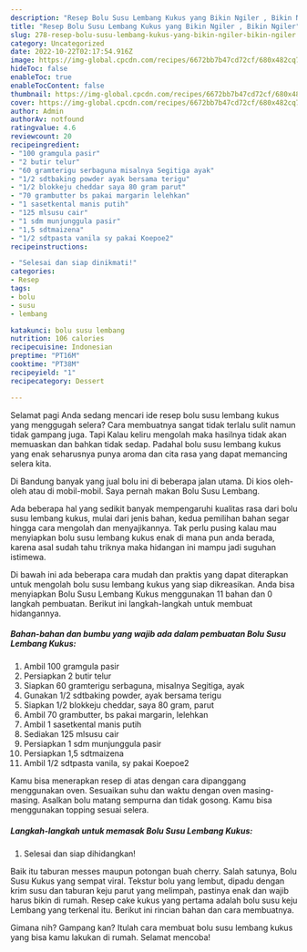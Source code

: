 ```yaml
---
description: "Resep Bolu Susu Lembang Kukus yang Bikin Ngiler , Bikin Ngiler"
title: "Resep Bolu Susu Lembang Kukus yang Bikin Ngiler , Bikin Ngiler"
slug: 278-resep-bolu-susu-lembang-kukus-yang-bikin-ngiler-bikin-ngiler
category: Uncategorized
date: 2022-10-22T02:17:54.916Z
image: https://img-global.cpcdn.com/recipes/6672bb7b47cd72cf/680x482cq70/bolu-susu-lembang-kukus-foto-resep-utama.jpg
hideToc: false
enableToc: true
enableTocContent: false
thumbnail: https://img-global.cpcdn.com/recipes/6672bb7b47cd72cf/680x482cq70/bolu-susu-lembang-kukus-foto-resep-utama.jpg
cover: https://img-global.cpcdn.com/recipes/6672bb7b47cd72cf/680x482cq70/bolu-susu-lembang-kukus-foto-resep-utama.jpg
author: Admin
authorAv: notfound
ratingvalue: 4.6
reviewcount: 20
recipeingredient:
- "100 gramgula pasir"
- "2 butir telur"
- "60 gramterigu serbaguna misalnya Segitiga ayak"
- "1/2 sdtbaking powder ayak bersama terigu"
- "1/2 blokkeju cheddar saya 80 gram parut"
- "70 grambutter bs pakai margarin lelehkan"
- "1 sasetkental manis putih"
- "125 mlsusu cair"
- "1 sdm munjunggula pasir"
- "1,5 sdtmaizena"
- "1/2 sdtpasta vanila sy pakai Koepoe2"
recipeinstructions:

- "Selesai dan siap dinikmati!"
categories:
- Resep
tags:
- bolu
- susu
- lembang

katakunci: bolu susu lembang 
nutrition: 106 calories
recipecuisine: Indonesian
preptime: "PT16M"
cooktime: "PT38M"
recipeyield: "1"
recipecategory: Dessert

---
```



Selamat pagi Anda sedang mencari ide resep bolu susu lembang kukus yang menggugah selera? Cara membuatnya sangat tidak terlalu sulit namun tidak gampang juga. Tapi Kalau keliru mengolah maka hasilnya tidak akan memuaskan dan bahkan tidak sedap. Padahal bolu susu lembang kukus yang enak seharusnya punya aroma dan cita rasa yang dapat memancing selera kita.


Di Bandung banyak yang jual bolu ini di beberapa jalan utama. Di kios oleh-oleh atau di mobil-mobil. Saya pernah makan Bolu Susu Lembang.

Ada beberapa hal yang sedikit banyak mempengaruhi kualitas rasa dari bolu susu lembang kukus, mulai dari jenis bahan, kedua pemilihan bahan segar hingga cara mengolah dan menyajikannya. Tak perlu pusing kalau mau menyiapkan bolu susu lembang kukus enak di mana pun anda berada, karena asal sudah tahu triknya maka hidangan ini mampu jadi suguhan istimewa.


Di bawah ini ada beberapa cara mudah dan praktis yang dapat diterapkan untuk mengolah bolu susu lembang kukus yang siap dikreasikan. Anda bisa menyiapkan Bolu Susu Lembang Kukus menggunakan 11 bahan dan 0 langkah pembuatan. Berikut ini langkah-langkah untuk membuat hidangannya.

<!--inarticleads1-->

##### Bahan-bahan dan bumbu yang wajib ada dalam pembuatan Bolu Susu Lembang Kukus:

1. Ambil 100 gramgula pasir
1. Persiapkan 2 butir telur
1. Siapkan 60 gramterigu serbaguna, misalnya Segitiga, ayak
1. Gunakan 1/2 sdtbaking powder, ayak bersama terigu
1. Siapkan 1/2 blokkeju cheddar, saya 80 gram, parut
1. Ambil 70 grambutter, bs pakai margarin, lelehkan
1. Ambil 1 sasetkental manis putih
1. Sediakan 125 mlsusu cair
1. Persiapkan 1 sdm munjunggula pasir
1. Persiapkan 1,5 sdtmaizena
1. Ambil 1/2 sdtpasta vanila, sy pakai Koepoe2


Kamu bisa menerapkan resep di atas dengan cara dipanggang menggunakan oven. Sesuaikan suhu dan waktu dengan oven masing-masing. Asalkan bolu matang sempurna dan tidak gosong. Kamu bisa menggunakan topping sesuai selera. 

<!--inarticleads2-->

##### Langkah-langkah untuk memasak Bolu Susu Lembang Kukus:


1. Selesai dan siap dihidangkan!

Baik itu taburan messes maupun potongan buah cherry. Salah satunya, Bolu Susu Kukus yang sempat viral. Tekstur bolu yang lembut, dipadu dengan krim susu dan taburan keju parut yang melimpah, pastinya enak dan wajib harus bikin di rumah. Resep cake kukus yang pertama adalah bolu susu keju Lembang yang terkenal itu. Berikut ini rincian bahan dan cara membuatnya. 

Gimana nih? Gampang kan? Itulah cara membuat bolu susu lembang kukus yang bisa kamu lakukan di rumah. Selamat mencoba!
